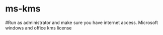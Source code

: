 # ms-kms

#Run as administrator and make sure you have internet access.
Microsoft windows and office kms license 
